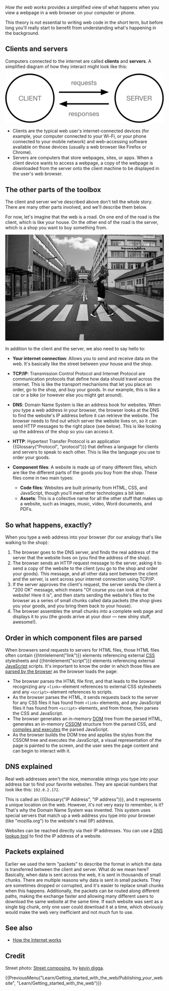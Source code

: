 

_How the web works_ provides a simplified view of what happens when you view a webpage in a web browser on your computer or phone.

This theory is not essential to writing web code in the short term, but before long you'll really start to benefit from understanding what's happening in the background.

## Clients and servers

Computers connected to the internet are called **clients** and **servers**. A simplified diagram of how they interact might look like this:

![Two circles representing client and server. An arrow labelled request is going from client to server, and an arrow labelled responses is going from server to client](simple-client-server.png)

- Clients are the typical web user's internet-connected devices (for example, your computer connected to your Wi-Fi, or your phone connected to your mobile network) and web-accessing software available on those devices (usually a web browser like Firefox or Chrome).
- Servers are computers that store webpages, sites, or apps. When a client device wants to access a webpage, a copy of the webpage is downloaded from the server onto the client machine to be displayed in the user's web browser.

## The other parts of the toolbox

The client and server we've described above don't tell the whole story. There are many other parts involved, and we'll describe them below.

For now, let's imagine that the web is a road. On one end of the road is the client, which is like your house. On the other end of the road is the server, which is a shop you want to buy something from.

![A black-and-white photo of a person crossing a road at a crosswalk](road.jpg)

In addition to the client and the server, we also need to say hello to:

- **Your internet connection**: Allows you to send and receive data on the web. It's basically like the street between your house and the shop.
- **TCP/IP**: Transmission Control Protocol and Internet Protocol are communication protocols that define how data should travel across the internet. This is like the transport mechanisms that let you place an order, go to the shop, and buy your goods. In our example, this is like a car or a bike (or however else you might get around).
- **DNS**: Domain Name System is like an address book for websites. When you type a web address in your browser, the browser looks at the DNS to find the website's IP address before it can retrieve the website. The browser needs to find out which server the website lives on, so it can send HTTP messages to the right place (see below). This is like looking up the address of the shop so you can access it.
- **HTTP**: Hypertext Transfer Protocol is an application {{Glossary("Protocol", "protocol")}} that defines a language for clients and servers to speak to each other. This is like the language you use to order your goods.
- **Component files**: A website is made up of many different files, which are like the different parts of the goods you buy from the shop. These files come in two main types:

  - **Code files**: Websites are built primarily from HTML, CSS, and JavaScript, though you'll meet other technologies a bit later.
  - **Assets**: This is a collective name for all the other stuff that makes up a website, such as images, music, video, Word documents, and PDFs.

## So what happens, exactly?

When you type a web address into your browser (for our analogy that's like walking to the shop):

1. The browser goes to the DNS server, and finds the real address of the server that the website lives on (you find the address of the shop).
2. The browser sends an HTTP request message to the server, asking it to send a copy of the website to the client (you go to the shop and order your goods). This message, and all other data sent between the client and the server, is sent across your internet connection using TCP/IP.
3. If the server approves the client's request, the server sends the client a "200 OK" message, which means "Of course you can look at that website! Here it is", and then starts sending the website's files to the browser as a series of small chunks called data packets (the shop gives you your goods, and you bring them back to your house).
4. The browser assembles the small chunks into a complete web page and displays it to you (the goods arrive at your door — new shiny stuff, awesome!).

## Order in which component files are parsed

When browsers send requests to servers for HTML files, those HTML files often contain {{htmlelement("link")}} elements referencing external [CSS](/content/Learn/CSS) stylesheets and {{htmlelement("script")}} elements referencing external [JavaScript](/content/Learn/JavaScript) scripts. It's important to know the order in which those files are [parsed by the browser](/content/Web/Performance/How_browsers_work#parsing) as the browser loads the page:

- The browser parses the HTML file first, and that leads to the browser recognizing any `<link>`-element references to external CSS stylesheets and any `<script>`-element references to scripts.
- As the browser parses the HTML, it sends requests back to the server for any CSS files it has found from `<link>` elements, and any JavaScript files it has found from `<script>` elements, and from those, then parses the CSS and JavaScript.
- The browser generates an in-memory [DOM](/content/Web/API/Document_Object_Model) tree from the parsed HTML, generates an in-memory [CSSOM](/content/Glossary/CSSOM) structure from the parsed CSS, and [compiles and executes](/content/Web/Performance/How_browsers_work#javascript_compilation) the parsed JavaScript.
- As the browser builds the DOM tree and applies the styles from the CSSOM tree and executes the JavaScript, a visual representation of the page is painted to the screen, and the user sees the page content and can begin to interact with it.

## DNS explained

Real web addresses aren't the nice, memorable strings you type into your address bar to find your favorite websites. They are special numbers that look like this: `192.0.2.172`.

This is called an {{Glossary("IP Address", "IP address")}}, and it represents a unique location on the web. However, it's not very easy to remember, is it? That's why the Domain Name System was invented. This system uses special servers that match up a web address you type into your browser (like "mozilla.org") to the website's real (IP) address.

Websites can be reached directly via their IP addresses. You can use a [DNS lookup tool](https://www.nslookup.io/website-to-ip-lookup/) to find the IP address of a website.

## Packets explained

Earlier we used the term "packets" to describe the format in which the data is transferred between the client and server. What do we mean here? Basically, when data is sent across the web, it is sent in thousands of small chunks. There are multiple reasons why data is sent in small packets. They are sometimes dropped or corrupted, and it's easier to replace small chunks when this happens. Additionally, the packets can be routed along different paths, making the exchange faster and allowing many different users to download the same website at the same time. If each website was sent as a single big chunk, only one user could download it at a time, which obviously would make the web very inefficient and not much fun to use.

## See also

- [How the Internet works](/content/Learn/Common_questions/Web_mechanics/How_does_the_Internet_work)

## Credit

Street photo: [Street composing](https://www.pinterest.com/pin/400538960580676851/), by [kevin digga](https://www.pinterest.com/kevindigga/).

{{PreviousMenu("Learn/Getting_started_with_the_web/Publishing_your_website", "Learn/Getting_started_with_the_web")}}
